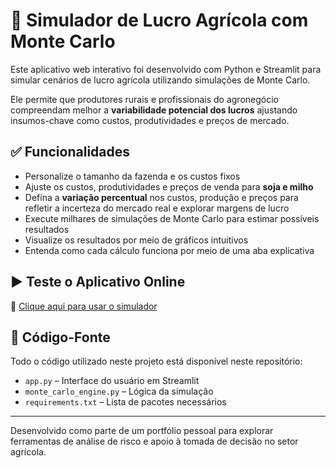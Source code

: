 # 🌾 Simulador de Lucro Agrícola com Monte Carlo

Este aplicativo web interativo foi desenvolvido com Python e Streamlit para simular cenários de lucro agrícola utilizando simulações de Monte Carlo.

Ele permite que produtores rurais e profissionais do agronegócio compreendam melhor a **variabilidade potencial dos lucros** ajustando insumos-chave como custos, produtividades e preços de mercado.

## ✅ Funcionalidades

- Personalize o tamanho da fazenda e os custos fixos  
- Ajuste os custos, produtividades e preços de venda para **soja e milho**  
- Defina a **variação percentual** nos custos, produção e preços para refletir a incerteza do mercado real e explorar margens de lucro  
- Execute milhares de simulações de Monte Carlo para estimar possíveis resultados  
- Visualize os resultados por meio de gráficos intuitivos  
- Entenda como cada cálculo funciona por meio de uma aba explicativa  

## ▶️ Teste o Aplicativo Online

🔗 [Clique aqui para usar o simulador](https://farmmanagementtools-zqipg8hucpo2wvlenye7aa.streamlit.app/)

## 📂 Código-Fonte

Todo o código utilizado neste projeto está disponível neste repositório:

- `app.py` – Interface do usuário em Streamlit  
- `monte_carlo_engine.py` – Lógica da simulação  
- `requirements.txt` – Lista de pacotes necessários  

---

Desenvolvido como parte de um portfólio pessoal para explorar ferramentas de análise de risco e apoio à tomada de decisão no setor agrícola.
